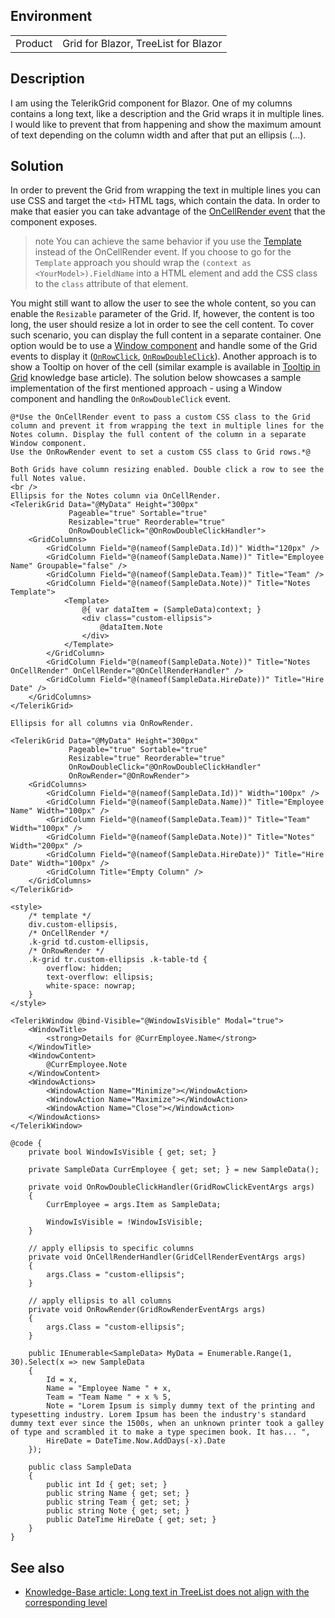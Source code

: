 
## Environment
<table>
<tbody>
<tr>
<td>Product</td>
<td>Grid for Blazor, TreeList for Blazor</td>
</tr>
</tbody>
</table>

## Description

I am using the TelerikGrid component for Blazor. One of my columns contains a long text, like a description and the Grid wraps it in multiple lines. I would like to prevent that from happening and show the maximum amount of text depending on the column width and after that put an ellipsis (...).

## Solution

In order to prevent the Grid from wrapping the text in multiple lines you can use CSS and target the `<td>` HTML tags, which contain the data. In order to make that easier you can take advantage of the [OnCellRender event](slug:grid-column-events#oncellrender) that the component exposes.

>note You can achieve the same behavior if you use the [Template](slug:grid-templates-column) instead of the OnCellRender event. If you choose to go for the `Template` approach you should wrap the `(context as <YourModel>).FieldName` into a HTML element and add the CSS class to the `class` attribute of that element.

You might still want to allow the user to see the whole content, so you can enable the `Resizable` parameter of the Grid. If, however, the content is too long, the user should resize a lot in order to see the cell content. To cover such scenario, you can display the full content in a separate container. One option would be to use a [Window component](slug:window-overview) and handle some of the Grid events to display it ([`OnRowClick`](slug:grid-events#onrowclick), [`OnRowDoubleClick`](slug:grid-events#onrowdoubleclick)). Another approach is to show a Tooltip on hover of the cell (similar example is available in [Tooltip in Grid](slug:tooltip-kb-in-grid) knowledge base article). The solution below showcases a sample implementation of the first mentioned approach - using a Window component and handling the `OnRowDoubleClick` event.

````RAZOR
@*Use the OnCellRender event to pass a custom CSS class to the Grid column and prevent it from wrapping the text in multiple lines for the Notes column. Display the full content of the column in a separate Window component.
Use the OnRowRender event to set a custom CSS class to Grid rows.*@

Both Grids have column resizing enabled. Double click a row to see the full Notes value.
<br />
Ellipsis for the Notes column via OnCellRender.
<TelerikGrid Data="@MyData" Height="300px"
             Pageable="true" Sortable="true"
             Resizable="true" Reorderable="true"
             OnRowDoubleClick="@OnRowDoubleClickHandler">
    <GridColumns>
        <GridColumn Field="@(nameof(SampleData.Id))" Width="120px" />
        <GridColumn Field="@(nameof(SampleData.Name))" Title="Employee Name" Groupable="false" />
        <GridColumn Field="@(nameof(SampleData.Team))" Title="Team" />
        <GridColumn Field="@(nameof(SampleData.Note))" Title="Notes Template">
            <Template>
                @{ var dataItem = (SampleData)context; }
                <div class="custom-ellipsis">
                    @dataItem.Note
                </div>
            </Template>
        </GridColumn>
        <GridColumn Field="@(nameof(SampleData.Note))" Title="Notes OnCellRender" OnCellRender="@OnCellRenderHandler" />
        <GridColumn Field="@(nameof(SampleData.HireDate))" Title="Hire Date" />
    </GridColumns>
</TelerikGrid>

Ellipsis for all columns via OnRowRender.

<TelerikGrid Data="@MyData" Height="300px"
             Pageable="true" Sortable="true"
             Resizable="true" Reorderable="true"
             OnRowDoubleClick="@OnRowDoubleClickHandler"
             OnRowRender="@OnRowRender">
    <GridColumns>
        <GridColumn Field="@(nameof(SampleData.Id))" Width="100px" />
        <GridColumn Field="@(nameof(SampleData.Name))" Title="Employee Name" Width="100px" />
        <GridColumn Field="@(nameof(SampleData.Team))" Title="Team" Width="100px" />
        <GridColumn Field="@(nameof(SampleData.Note))" Title="Notes" Width="200px" />
        <GridColumn Field="@(nameof(SampleData.HireDate))" Title="Hire Date" Width="100px" />
        <GridColumn Title="Empty Column" />
    </GridColumns>
</TelerikGrid>

<style>
    /* template */
    div.custom-ellipsis,
    /* OnCellRender */
    .k-grid td.custom-ellipsis,
    /* OnRowRender */
    .k-grid tr.custom-ellipsis .k-table-td {
        overflow: hidden;
        text-overflow: ellipsis;
        white-space: nowrap;
    }
</style>

<TelerikWindow @bind-Visible="@WindowIsVisible" Modal="true">
    <WindowTitle>
        <strong>Details for @CurrEmployee.Name</strong>
    </WindowTitle>
    <WindowContent>
        @CurrEmployee.Note
    </WindowContent>
    <WindowActions>
        <WindowAction Name="Minimize"></WindowAction>
        <WindowAction Name="Maximize"></WindowAction>
        <WindowAction Name="Close"></WindowAction>
    </WindowActions>
</TelerikWindow>

@code {
    private bool WindowIsVisible { get; set; }

    private SampleData CurrEmployee { get; set; } = new SampleData();

    private void OnRowDoubleClickHandler(GridRowClickEventArgs args)
    {
        CurrEmployee = args.Item as SampleData;

        WindowIsVisible = !WindowIsVisible;
    }

    // apply ellipsis to specific columns
    private void OnCellRenderHandler(GridCellRenderEventArgs args)
    {
        args.Class = "custom-ellipsis";
    }

    // apply ellipsis to all columns
    private void OnRowRender(GridRowRenderEventArgs args)
    {
        args.Class = "custom-ellipsis";
    }

    public IEnumerable<SampleData> MyData = Enumerable.Range(1, 30).Select(x => new SampleData
    {
        Id = x,
        Name = "Employee Name " + x,
        Team = "Team Name " + x % 5,
        Note = "Lorem Ipsum is simply dummy text of the printing and typesetting industry. Lorem Ipsum has been the industry's standard dummy text ever since the 1500s, when an unknown printer took a galley of type and scrambled it to make a type specimen book. It has... ",
        HireDate = DateTime.Now.AddDays(-x).Date
    });

    public class SampleData
    {
        public int Id { get; set; }
        public string Name { get; set; }
        public string Team { get; set; }
        public string Note { get; set; }
        public DateTime HireDate { get; set; }
    }
}
````

## See also

* [Knowledge-Base article: Long text in TreeList does not align with the corresponding level](slug:treelist-longer-text-starts-from-root-level)
